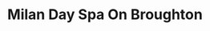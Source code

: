 ---
title: "Milan Day Spa On Broughton"
url: /savannah/milan-day-spa-on-broughton/
shop: Friseur
---